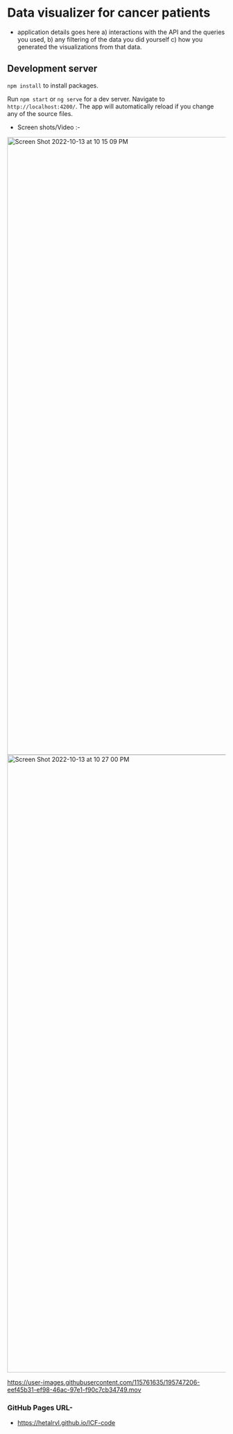 # Data visualizer for cancer patients

- application details goes here
  a) interactions with the API and the queries you used, 
  b) any filtering of the data you did yourself
  c) how you generated the visualizations from that data.


## Development server
`npm install` to install packages.

Run `npm start` or `ng serve` for a dev server. Navigate to `http://localhost:4200/`. The app will automatically reload if you change any of the source files.

- Screen shots/Video :-

<img width="1422" alt="Screen Shot 2022-10-13 at 10 15 09 PM" src="https://user-images.githubusercontent.com/115761635/195746571-274d0204-bded-475b-88d0-6c3b6fcbaa12.png">


<img width="1422" alt="Screen Shot 2022-10-13 at 10 27 00 PM" src="https://user-images.githubusercontent.com/115761635/195748168-dca98803-c081-46f8-9703-fa4c42c4f003.png">


https://user-images.githubusercontent.com/115761635/195747206-eef45b31-ef98-46ac-97e1-f90c7cb34749.mov



### GitHub Pages URL-
 - https://hetalrvl.github.io/ICF-code
 
